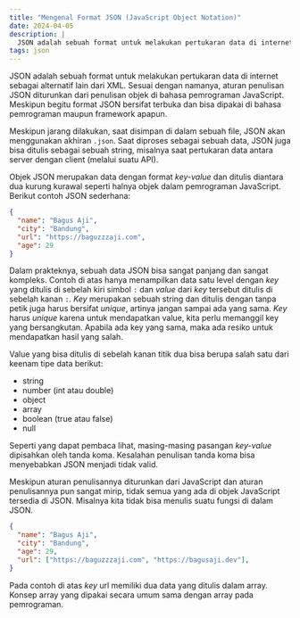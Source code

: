 ```yaml
---
title: "Mengenal Format JSON (JavaScript Object Notation)"
date: 2024-04-05
description: |
  JSON adalah sebuah format untuk melakukan pertukaran data di internet sebagai alternatif lain dari XML. Artikel ini membahas tentang format JSON dan bagaimana cara memanfaatkannya.
tags: json
---
```


JSON adalah sebuah format untuk melakukan pertukaran data di internet sebagai alternatif lain dari XML. Sesuai dengan namanya, aturan penulisan JSON diturunkan dari penulisan objek di bahasa pemrograman JavaScript. Meskipun begitu format JSON bersifat terbuka dan bisa dipakai di bahasa pemrograman maupun framework apapun.

Meskipun jarang dilakukan, saat disimpan di dalam sebuah file, JSON akan menggunakan akhiran  `.json`. Saat diproses sebagai sebuah data, JSON juga bisa ditulis sebagai sebuah string, misalnya saat pertukaran data antara server dengan client (melalui suatu API).

Objek JSON merupakan data dengan format  _key-value_  dan ditulis diantara dua kurung kurawal seperti halnya objek dalam pemrograman JavaScript. Berikut contoh JSON sederhana:

```json
{
  "name": "Bagus Aji",
  "city": "Bandung",
  "url": "https://baguzzzaji.com",
  "age": 29
}
```

Dalam prakteknya, sebuah data JSON bisa sangat panjang dan sangat kompleks. Contoh di atas hanya menampilkan data satu level dengan  _key_  yang ditulis di sebelah kiri simbol  `:`  dan  _value_  dari  _key_  tersebut ditulis di sebelah kanan  `:`.  _Key_  merupakan sebuah string dan ditulis dengan tanpa petik juga harus bersifat  _unique_, artinya jangan sampai ada yang sama.  _Key_  harus  _unique_  karena untuk mendapatkan value, kita perlu memanggil key yang bersangkutan. Apabila ada key yang sama, maka ada resiko untuk mendapatkan hasil yang salah.

Value yang bisa ditulis di sebelah kanan titik dua bisa berupa salah satu dari keenam tipe data berikut:

-   string
-   number (int atau double)
-   object
-   array
-   boolean (true atau false)
-   null

Seperti yang dapat pembaca lihat, masing-masing pasangan  _key-value_  dipisahkan oleh tanda koma. Kesalahan penulisan tanda koma bisa menyebabkan JSON menjadi tidak valid.

Meskipun aturan penulisannya diturunkan dari JavaScript dan aturan penulisannya pun sangat mirip, tidak semua yang ada di objek JavaScript tersedia di JSON. Misalnya kita tidak bisa menulis suatu fungsi di dalam JSON.

```json
{
  "name": "Bagus Aji",
  "city": "Bandung",
  "age": 29,
  "url": ["https://baguzzzaji.com", "https://bagusaji.dev"],
}
```

Pada contoh di atas  _key_  url memiliki dua data yang ditulis dalam array. Konsep array yang dipakai secara umum sama dengan array pada pemrograman.